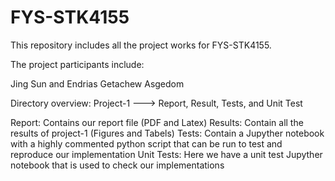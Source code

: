 # FYS-STK4155
This repository includes all the project works for FYS-STK4155.

The project participants include:

Jing Sun and
Endrias Getachew Asgedom

Directory overview:
Project-1 ---> Report, Result, Tests, and Unit Test

Report:     Contains our report file (PDF and Latex)
Results:    Contain all the results of project-1 (Figures and Tabels)
Tests:      Contain a Jupyther notebook with a highly commented python script that can be run to test and reproduce our implementation
Unit Tests: Here we have a unit test Jupyther notebook that is used to check our implementations

